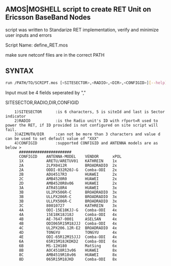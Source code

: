 ## AMOS|MOSHELL script to create RET Unit on Ericsson BaseBand Nodes

script was written to Standarize RET implementation, verify and minimize user inputs and errors

Script Name: define_RET.mos

make sure netconf files are in the correct PATH

## SYNTAX

```bash
run /PATH/TO/SCRIPT.mos [<SITESECTOR>,<RADIO>,<DIR>,<CONFIGID>][--help][--lookup <ANTENNAID>]
```

Input must be 4 fields seperated by ","

SITESECTOR,RADIO,DIR,CONFIGID

```text
    1)SITESECTOR      :is 6 characters, 5 is siteId and last is Sector indicator
    2)RADIO           :is the Radio unit's ID with rfport=R used to power the RET, if ID provided is not configured on site script will fail.
    3)AZIMUTH/DIR     :can not be more than 3 characters and value d can be used to set default value of "XXX"
    4)CONFIGID        :supported CONFIGID and ANTENNA models are as below >
      #######################
      CONFIGID    ANTENNA-MODEL    VENDOR      xPOL
      1X          ARETU/ARETUV01   KATHREIN    1x
      2A          2LPX0412R        BROADRADIO  2x
      2A          ODDI-032R20J-G   Comba-ODI   2x
      2B          ADU4517R3        HUAWEI      2x
      2C          AMB4520R0        HUAWEI      2x
      2D          AMB4520R8v06     HUAWEI      2x
      3A          ATR4518R4        HUAWEI      3x
      3B          UL2PX506R-C      BROADRADIO  3x
      3B          ULLPX206R-C      BROADRADIO  3x
      3B          ULLPX506R-C      BROADRADIO  3x
      3C          80010727         KATHREIN    3x
      4A          ODI-15E18KJJ-G   Comba-ODI   4x
      4A          15E18K18J18J     Comba-ODI   4x
      4B          AE-7647-0001     ASELSAN     4x
      4B          ODI065R15M18JJJ  Comba-ODI   4x
      4C          UL2PX206.12R-E2  BROADRADIO  4x
      4D          TONGYU           TONGYU      4x
      4E          ODI-65R12M15JJJ  Comba-ODI   4x
      6A          65R15M18JKDKD2   Comba-ODI   6x
      6B          MS-12H180        MatSing     6x
      8B          AOC4518R13v06    HUAWEI      8x
      8C          AMB4519R18v06    HUAWEI      8x
      8D          065R15M18JKD     Comba-ODI   8x
```
